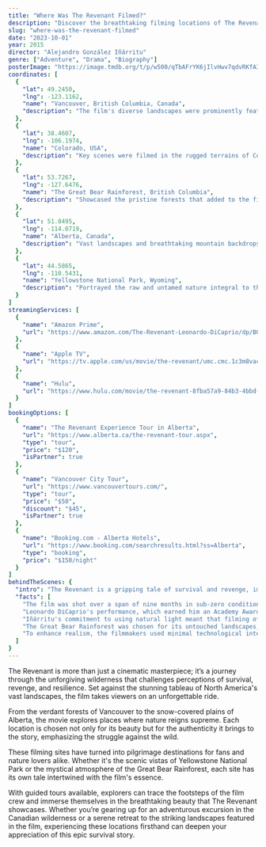 ```yaml
---
title: "Where Was The Revenant Filmed?"
description: "Discover the breathtaking filming locations of The Revenant, where stunning natural landscapes became the backdrop for an unforgettable survival tale."
slug: "where-was-the-revenant-filmed"
date: "2023-10-01"
year: 2015
director: "Alejandro González Iñárritu"
genre: ["Adventure", "Drama", "Biography"]
posterImage: "https://image.tmdb.org/t/p/w500/qTbAFrYK6jIlvHwv7qdvRKfA3jE.jpg"
coordinates: [
  { 
    "lat": 49.2450, 
    "lng": -123.1162, 
    "name": "Vancouver, British Columbia, Canada", 
    "description": "The film's diverse landscapes were prominently featured here, capturing the wild beauty of the Pacific Northwest."
  },
  { 
    "lat": 38.4607,
    "lng": -106.1974,
    "name": "Colorado, USA",
    "description": "Key scenes were filmed in the rugged terrains of Colorado, representing the harsh wilderness of the story."
  },
  { 
    "lat": 53.7267, 
    "lng": -127.6476, 
    "name": "The Great Bear Rainforest, British Columbia", 
    "description": "Showcased the pristine forests that added to the film's immersive natural environment."
  },
  { 
    "lat": 51.0495, 
    "lng": -114.0719, 
    "name": "Alberta, Canada", 
    "description": "Vast landscapes and breathtaking mountain backdrops served as critical settings for key survival scenes."
  },
  { 
    "lat": 44.5865,
    "lng": -110.5431,
    "name": "Yellowstone National Park, Wyoming", 
    "description": "Portrayed the raw and untamed nature integral to the story's themes."
  }
]
streamingServices: [
  {
    "name": "Amazon Prime",
    "url": "https://www.amazon.com/The-Revenant-Leonardo-DiCaprio/dp/B01A83FYMG"
  },
  {
    "name": "Apple TV",
    "url": "https://tv.apple.com/us/movie/the-revenant/umc.cmc.1c3m8vacyygx659gcl0rein4t"
  },
  {
    "name": "Hulu",
    "url": "https://www.hulu.com/movie/the-revenant-8fba57a9-84b3-4bbd-b68d-f4e33e2b4a93"
  }
]
bookingOptions: [
  {
    "name": "The Revenant Experience Tour in Alberta",
    "url": "https://www.alberta.ca/the-revenant-tour.aspx",
    "type": "tour",
    "price": "$120",
    "isPartner": true
  },
  {
    "name": "Vancouver City Tour",
    "url": "https://www.vancouvertours.com/",
    "type": "tour",
    "price": "$50",
    "discount": "$45",
    "isPartner": true
  },
  {
    "name": "Booking.com - Alberta Hotels",
    "url": "https://www.booking.com/searchresults.html?ss=Alberta",
    "type": "booking",
    "price": "$150/night"
  }
]
behindTheScenes: {
  "intro": "The Revenant is a gripping tale of survival and revenge, immersing viewers in the brutal beauty of the American wilderness. Shot in natural light and with more than 90% of scenes filmed outdoors, the film required intense dedication from the cast and crew to capture the authenticity of the stories told.",
  "facts": [
    "The film was shot over a span of nine months in sub-zero conditions, pushing the limits of endurance for the team.",
    "Leonardo DiCaprio's performance, which earned him an Academy Award, was grounded in the real physical challenges posed by the frigid environments.",
    "Iñárritu's commitment to using natural light meant that filming often depended on the specific time of day and weather conditions, making for spontaneous shooting schedules.",
    "The Great Bear Rainforest was chosen for its untouched landscapes, perfect for creating the film's otherworldly feel.",
    "To enhance realism, the filmmakers used minimal technological interventions, relying heavily on the raw power of nature."
  ]
}
---
```


<RevenantGuide />

The Revenant is more than just a cinematic masterpiece; it’s a journey through the unforgiving wilderness that challenges perceptions of survival, revenge, and resilience. Set against the stunning tableau of North America's vast landscapes, the film takes viewers on an unforgettable ride.

From the verdant forests of Vancouver to the snow-covered plains of Alberta, the movie explores places where nature reigns supreme. Each location is chosen not only for its beauty but for the authenticity it brings to the story, emphasizing the struggle against the wild.

These filming sites have turned into pilgrimage destinations for fans and nature lovers alike. Whether it's the scenic vistas of Yellowstone National Park or the mystical atmosphere of the Great Bear Rainforest, each site has its own tale intertwined with the film's essence.

With guided tours available, explorers can trace the footsteps of the film crew and immerse themselves in the breathtaking beauty that The Revenant showcases. Whether you’re gearing up for an adventurous excursion in the Canadian wilderness or a serene retreat to the striking landscapes featured in the film, experiencing these locations firsthand can deepen your appreciation of this epic survival story.